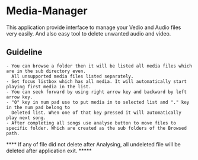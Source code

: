 # Media-Manager
This application provide interface to manage your Vedio and Audio files very easily. And also easy tool to delete unwanted audio and video.


## Guideline
    - You can browse a folder then it will be listed all media files which are in the sub directory even.
      All unsupported media files listed separately.
    - Set focus listbox which has all media. It will automatically start playing first media in the list.
    - You can seek forward by using right arrow key and backward by left arrow key.
    - "0" key in num pad use to put media in to selected list and "." key in the num pad belong to 
      Deleted list. When one of that key pressed it will automatically play next song.
    - After completing all songs use analyse button to move files to specific folder. Which are created as the sub folders of the Browsed path.
    
    
**** If any of file did not delete after Analysing, all undeleted file will be deleted after application exit. *****
